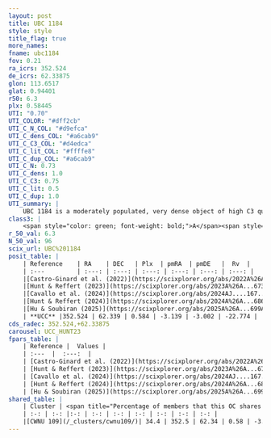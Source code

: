 ```yaml
---
layout: post
title: UBC 1184
style: style
title_flag: true
more_names: 
fname: ubc1184
fov: 0.21
ra_icrs: 352.524
de_icrs: 62.33875
glon: 113.6517
glat: 0.94401
r50: 6.3
plx: 0.58445
UTI: "0.70"
UTI_COLOR: "#dff2cb"
UTI_C_N_COL: "#d9efca"
UTI_C_dens_COL: "#a6cab9"
UTI_C_C3_COL: "#d4edca"
UTI_C_lit_COL: "#ffffe8"
UTI_C_dup_COL: "#a6cab9"
UTI_C_N: 0.73
UTI_C_dens: 1.0
UTI_C_C3: 0.75
UTI_C_lit: 0.5
UTI_C_dup: 1.0
UTI_summary: |
    UBC 1184 is a moderately populated, very dense object of high C3 quality. It was recently reported but it is moderately studied in the literature. This object shares a moderate percentage of members with a later reported entry.
class3: |
    <span style="color: green; font-weight: bold;">A</span><span style="color: #FFC300; font-weight: bold;">B</span>
r_50_val: 6.3
N_50_val: 96
scix_url: UBC%201184
posit_table: |
    | Reference    | RA    | DEC   | Plx  | pmRA  | pmDE   |  Rv  |
    | :---         | :---: | :---: | :---: | :---: | :---: | :---: |
    |[Castro-Ginard et al. (2022)](https://scixplorer.org/abs/2022A%26A...661A.118C) | 352.51 | 62.35 | 0.58 | -3.14 | -3.01 | -36.25 |
    |[Hunt & Reffert (2023)](https://scixplorer.org/abs/2023A%26A...673A.114H) | 352.542 | 62.323 | 0.575 | -3.136 | -2.992 | -24.598 |
    |[Cavallo et al. (2024)](https://scixplorer.org/abs/2024AJ....167...12C) | 352.523 | 62.356 | 0.583 | -- | -- | -- |
    |[Hunt & Reffert (2024)](https://scixplorer.org/abs/2024A%26A...686A..42H) | 352.542 | 62.323 | 0.575 | -3.136 | -2.992 | -24.598 |
    |[Hu & Soubiran (2025)](https://scixplorer.org/abs/2025A%26A...699A.246H) | 352.523 | 62.356 | -- | -- | -- | -- |
    | **UCC** |352.524 | 62.339 | 0.584 | -3.139 | -3.002 | -22.774 | 
cds_radec: 352.524,+62.33875
carousel: UCC_HUNT23
fpars_table: |
    | Reference |  Values |
    | :---  |  :---:  |
    | [Castro-Ginard et al. (2022)](https://scixplorer.org/abs/2022A%26A...661A.118C) | `AV=2.608, Dist=1882, logAge=8.834` |
    | [Hunt & Reffert (2023)](https://scixplorer.org/abs/2023A%26A...673A.114H) | `AV50=3.471, diffAV50=2.295, MOD50=11.08, logAge50=8.55` |
    | [Cavallo et al. (2024)](https://scixplorer.org/abs/2024AJ....167...12C) | `AV50=3.0, dMod50=11.02, logAge50=8.97, [Fe/H]50=0.6` |
    | [Hunt & Reffert (2024)](https://scixplorer.org/abs/2024A%26A...686A..42H) | `MassJ=710.684` |
    | [Hu & Soubiran (2025)](https://scixplorer.org/abs/2025A%26A...699A.246H) | `MA22=-0.17, MA23f=-0.21, MA23g=-0.04, MZ23=-0.39, MK24=-0.09, MF24=-0.39` |
shared_table: |
    | Cluster | <span title="Percentage of members that this OC shares with the ones listed">%</span>   | RA   | DEC   | Plx   | pmRA  | pmDE  | Rv | UTI |
    | :-: | :-: |:-: | :-: | :-: | :-: | :-: | :-: | :-: |
    |[CWNU 109](/_clusters/cwnu109/)| 34.4 | 352.5 | 62.34 | 0.58 | -3.14 | -3.01 | -21.99 |0.0 |
---
```

